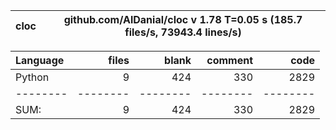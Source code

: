 cloc|github.com/AlDanial/cloc v 1.78  T=0.05 s (185.7 files/s, 73943.4 lines/s)
--- | ---

Language|files|blank|comment|code
:-------|-------:|-------:|-------:|-------:
Python|9|424|330|2829
--------|--------|--------|--------|--------
SUM:|9|424|330|2829
